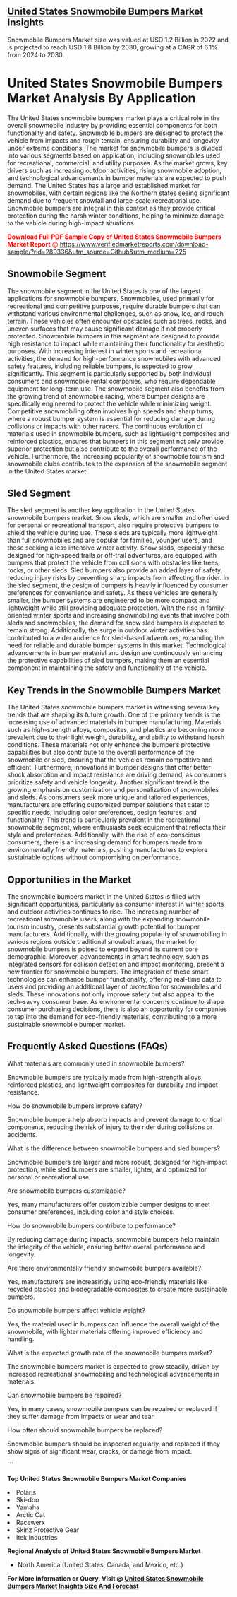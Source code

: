<h2><a href="https://www.verifiedmarketreports.com/download-sample/?rid=289336&amp;utm_source=Github&amp;utm_medium=225" target="_blank">United States Snowmobile Bumpers Market</a> Insights</h2><p>Snowmobile Bumpers Market size was valued at USD 1.2 Billion in 2022 and is projected to reach USD 1.8 Billion by 2030, growing at a CAGR of 6.1% from 2024 to 2030.</p><p> <h1>United States Snowmobile Bumpers Market Analysis By Application</h1> <p>The United States snowmobile bumpers market plays a critical role in the overall snowmobile industry by providing essential components for both functionality and safety. Snowmobile bumpers are designed to protect the vehicle from impacts and rough terrain, ensuring durability and longevity under extreme conditions. The market for snowmobile bumpers is divided into various segments based on application, including snowmobiles used for recreational, commercial, and utility purposes. As the market grows, key drivers such as increasing outdoor activities, rising snowmobile adoption, and technological advancements in bumper materials are expected to push demand. The United States has a large and established market for snowmobiles, with certain regions like the Northern states seeing significant demand due to frequent snowfall and large-scale recreational use. Snowmobile bumpers are integral in this context as they provide critical protection during the harsh winter conditions, helping to minimize damage to the vehicle during high-impact situations. <p><span class=""><span style="color: #ff0000;"><strong>Download Full PDF Sample Copy of United States Snowmobile Bumpers Market Report</strong> @ </span><a href="https://www.verifiedmarketreports.com/download-sample/?rid=289336&amp;utm_source=Github&amp;utm_medium=225" target="_blank">https://www.verifiedmarketreports.com/download-sample/?rid=289336&amp;utm_source=Github&amp;utm_medium=225</a></span></p> </p> <h2>Snowmobile Segment</h2> <p>The snowmobile segment in the United States is one of the largest applications for snowmobile bumpers. Snowmobiles, used primarily for recreational and competitive purposes, require durable bumpers that can withstand various environmental challenges, such as snow, ice, and rough terrain. These vehicles often encounter obstacles such as trees, rocks, and uneven surfaces that may cause significant damage if not properly protected. Snowmobile bumpers in this segment are designed to provide high resistance to impact while maintaining their functionality for aesthetic purposes. With increasing interest in winter sports and recreational activities, the demand for high-performance snowmobiles with advanced safety features, including reliable bumpers, is expected to grow significantly. This segment is particularly supported by both individual consumers and snowmobile rental companies, who require dependable equipment for long-term use. The snowmobile segment also benefits from the growing trend of snowmobile racing, where bumper designs are specifically engineered to protect the vehicle while minimizing weight. Competitive snowmobiling often involves high speeds and sharp turns, where a robust bumper system is essential for reducing damage during collisions or impacts with other racers. The continuous evolution of materials used in snowmobile bumpers, such as lightweight composites and reinforced plastics, ensures that bumpers in this segment not only provide superior protection but also contribute to the overall performance of the vehicle. Furthermore, the increasing popularity of snowmobile tourism and snowmobile clubs contributes to the expansion of the snowmobile segment in the United States market. <h2>Sled Segment</h2> <p>The sled segment is another key application in the United States snowmobile bumpers market. Snow sleds, which are smaller and often used for personal or recreational transport, also require protective bumpers to shield the vehicle during use. These sleds are typically more lightweight than full snowmobiles and are popular for families, younger users, and those seeking a less intensive winter activity. Snow sleds, especially those designed for high-speed trails or off-trail adventures, are equipped with bumpers that protect the vehicle from collisions with obstacles like trees, rocks, or other sleds. Sled bumpers also provide an added layer of safety, reducing injury risks by preventing sharp impacts from affecting the rider. In the sled segment, the design of bumpers is heavily influenced by consumer preferences for convenience and safety. As these vehicles are generally smaller, the bumper systems are engineered to be more compact and lightweight while still providing adequate protection. With the rise in family-oriented winter sports and increasing snowmobiling events that involve both sleds and snowmobiles, the demand for snow sled bumpers is expected to remain strong. Additionally, the surge in outdoor winter activities has contributed to a wider audience for sled-based adventures, expanding the need for reliable and durable bumper systems in this market. Technological advancements in bumper material and design are continuously enhancing the protective capabilities of sled bumpers, making them an essential component in maintaining the safety and functionality of the vehicle. <h2>Key Trends in the Snowmobile Bumpers Market</h2> <p>The United States snowmobile bumpers market is witnessing several key trends that are shaping its future growth. One of the primary trends is the increasing use of advanced materials in bumper manufacturing. Materials such as high-strength alloys, composites, and plastics are becoming more prevalent due to their light weight, durability, and ability to withstand harsh conditions. These materials not only enhance the bumper’s protective capabilities but also contribute to the overall performance of the snowmobile or sled, ensuring that the vehicles remain competitive and efficient. Furthermore, innovations in bumper designs that offer better shock absorption and impact resistance are driving demand, as consumers prioritize safety and vehicle longevity. Another significant trend is the growing emphasis on customization and personalization of snowmobiles and sleds. As consumers seek more unique and tailored experiences, manufacturers are offering customized bumper solutions that cater to specific needs, including color preferences, design features, and functionality. This trend is particularly prevalent in the recreational snowmobile segment, where enthusiasts seek equipment that reflects their style and preferences. Additionally, with the rise of eco-conscious consumers, there is an increasing demand for bumpers made from environmentally friendly materials, pushing manufacturers to explore sustainable options without compromising on performance. <h2>Opportunities in the Market</h2> <p>The snowmobile bumpers market in the United States is filled with significant opportunities, particularly as consumer interest in winter sports and outdoor activities continues to rise. The increasing number of recreational snowmobile users, along with the expanding snowmobile tourism industry, presents substantial growth potential for bumper manufacturers. Additionally, with the growing popularity of snowmobiling in various regions outside traditional snowbelt areas, the market for snowmobile bumpers is poised to expand beyond its current core demographic. Moreover, advancements in smart technology, such as integrated sensors for collision detection and impact monitoring, present a new frontier for snowmobile bumpers. The integration of these smart technologies can enhance bumper functionality, offering real-time data to users and providing an additional layer of protection for snowmobiles and sleds. These innovations not only improve safety but also appeal to the tech-savvy consumer base. As environmental concerns continue to shape consumer purchasing decisions, there is also an opportunity for companies to tap into the demand for eco-friendly materials, contributing to a more sustainable snowmobile bumper market. <h2>Frequently Asked Questions (FAQs)</h2> <p>What materials are commonly used in snowmobile bumpers?</p> <p>Snowmobile bumpers are typically made from high-strength alloys, reinforced plastics, and lightweight composites for durability and impact resistance.</p> <p>How do snowmobile bumpers improve safety?</p> <p>Snowmobile bumpers help absorb impacts and prevent damage to critical components, reducing the risk of injury to the rider during collisions or accidents.</p> <p>What is the difference between snowmobile bumpers and sled bumpers?</p> <p>Snowmobile bumpers are larger and more robust, designed for high-impact protection, while sled bumpers are smaller, lighter, and optimized for personal or recreational use.</p> <p>Are snowmobile bumpers customizable?</p> <p>Yes, many manufacturers offer customizable bumper designs to meet consumer preferences, including color and style choices.</p> <p>How do snowmobile bumpers contribute to performance?</p> <p>By reducing damage during impacts, snowmobile bumpers help maintain the integrity of the vehicle, ensuring better overall performance and longevity.</p> <p>Are there environmentally friendly snowmobile bumpers available?</p> <p>Yes, manufacturers are increasingly using eco-friendly materials like recycled plastics and biodegradable composites to create more sustainable bumpers.</p> <p>Do snowmobile bumpers affect vehicle weight?</p> <p>Yes, the material used in bumpers can influence the overall weight of the snowmobile, with lighter materials offering improved efficiency and handling.</p> <p>What is the expected growth rate of the snowmobile bumpers market?</p> <p>The snowmobile bumpers market is expected to grow steadily, driven by increased recreational snowmobiling and technological advancements in materials.</p> <p>Can snowmobile bumpers be repaired?</p> <p>Yes, in many cases, snowmobile bumpers can be repaired or replaced if they suffer damage from impacts or wear and tear.</p> <p>How often should snowmobile bumpers be replaced?</p> <p>Snowmobile bumpers should be inspected regularly, and replaced if they show signs of significant wear, cracks, or damage from impact.</p> ```</p><p><strong>Top United States Snowmobile Bumpers Market Companies</strong></p><div data-test-id=""><p><li>Polaris</li><li> Ski-doo</li><li> Yamaha</li><li> Arctic Cat</li><li> Racewerx</li><li> Skinz Protective Gear</li><li> Itek Industries</li></p><div><strong>Regional Analysis of&nbsp;United States Snowmobile Bumpers Market</strong></div><ul><li dir="ltr"><p dir="ltr">North America&nbsp;(United States, Canada, and Mexico, etc.)</p></li></ul><p><strong>For More Information or Query, Visit @&nbsp;</strong><strong><a href="https://www.verifiedmarketreports.com/product/snowmobile-bumpers-market/?utm_source=Github&amp;utm_medium=225" target="_blank">United States Snowmobile Bumpers Market Insights Size And Forecast</a></strong></p></div>
